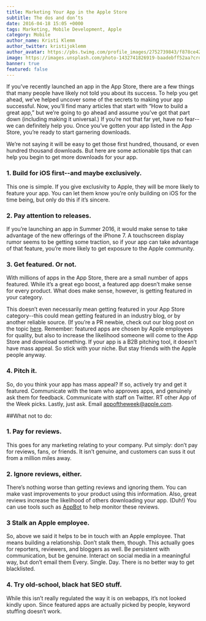 ```yaml
---
title: Marketing Your App in the Apple Store
subtitle: The dos and don’ts
date: 2016-04-18 15:05 +0000
tags: Marketing, Mobile Development, Apple
category: Mobile
author_name: Kristi Klemm
author_twitter: kristijoklemm
author_avatar: https://pbs.twimg.com/profile_images/2752739843/f878ce42bbeb25aec4c29e24240ae98d.png
image: https://images.unsplash.com/photo-1432741826919-baadebff52aa?crop=entropy&fit=crop&fm=jpg&h=725&ixjsv=2.1.0&ixlib=rb-0.3.5&q=80&w=1450
banner: true
featured: false
---
```


If you’ve recently launched an app in the App Store, there are a few things that many people have likely not told you about its success. To help you get ahead, we’ve helped uncover some of the secrets to making your app successful. Now, you’ll find many articles that start with “How to build a great app,” but we’re going to go ahead and assume you’ve got that part down (including making it universal.) If you’re not that far yet, have no fear--we can definitely help you. Once you’ve gotten your app listed in the App Store, you’re ready to start garnering downloads.

We’re not saying it will be easy to get those first hundred, thousand, or even hundred thousand downloads. But here are some actionable tips that can help you begin to get more downloads for your app.

### 1. Build for iOS first--and maybe exclusively.
This one is simple. If you give exclusivity to Apple, they will be more likely to feature your app. You can let them know you’re only building on iOS for the time being, but only do this if it’s sincere.

### 2. Pay attention to releases.
If you’re launching an app in Summer 2016, it would make sense to take advantage of the new offerings of the iPhone 7. A touchscreen display rumor seems to be getting some traction, so if your app can take advantage of that feature, you’re more likely to get exposure to the Apple community.

### 3. Get featured. Or not.
With millions of apps in the App Store, there are a small number of apps featured. While it’s a great ego boost, a featured app doesn’t make sense for every product. What does make sense, however, is getting featured in your category. 

This doesn’t even necessarily mean getting featured in your App Store category--this could mean getting featured in an industry blog, or by another reliable source. (If you’re a PR newbie, check out our blog post on the topic <a href="https://www.kohactive.com/blog/pr-for-the-pr-newbie/">here</a>. Remember: featured apps are chosen by Apple employees for quality, but also to increase the likelihood someone will come to the App Store and download something. If your app is a B2B pitching tool, it doesn’t have mass appeal. So stick with your niche. But stay friends with the Apple people anyway.

### 4. Pitch it.
So, do you think your app has mass appeal? If so, actively try and get it featured. Communicate with the team who approves apps, and genuinely ask them for feedback. Communicate with staff on Twitter. RT other App of the Week picks. Lastly, just ask. Email appoftheweek@apple.com.

##What not to do:

### 1. Pay for reviews. 
This goes for any marketing relating to your company. Put simply: don’t pay for reviews, fans, or friends. It isn’t genuine, and customers can suss it out from a million miles away. 

### 2. Ignore reviews, either.
There’s nothing worse than getting reviews and ignoring them. You can make vast improvements to your product using this information. Also, great reviews increase the likelihood of others downloading your app. (Duh!) You can use tools such as <a href="https://https://appbot.co//">AppBot</a> to help monitor these reviews.

### 3  Stalk an Apple employee. 
So, above we said it helps to be in touch with an Apple employee. That means building a relationship. Don’t stalk them, though. This actually goes for reporters, reviewers, and bloggers as well. Be persistent with communication, but be genuine. Interact on social media in a meaningful way, but don’t email them Every. Single. Day. There is no better way to get blacklisted.

### 4. Try old-school, black hat SEO stuff. 
While this isn’t really regulated the way it is on webapps, it’s not looked kindly upon. Since featured apps are actually picked by people, keyword stuffing doesn’t work.
